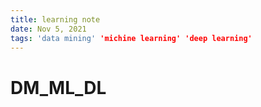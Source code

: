 ```yaml
---
title: learning note
date: Nov 5, 2021
tags: 'data mining' 'michine learning' 'deep learning'
---
```


# DM_ML_DL

